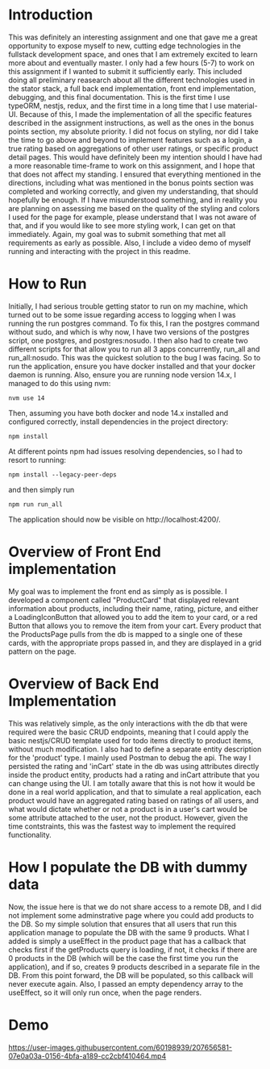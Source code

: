 # Introduction
This was definitely an interesting assignment and one that gave me a great opportunity to expose myself to new, cutting edge technologies in the fullstack development space, and ones that I am extremely excited to learn more about and eventually master. I only had a few hours (5-7) to work on this assignment if I wanted to submit it sufficiently early. This included doing all preliminary reasearch about all the different technologies used in the stator stack,
a full back end implementation, front end implementation, debugging, and this final documentation. This is the first time I use typeORM, nestjs, redux, and the first time in a long time that I use material-UI. Because of this, I made the implementation of all the specific features described in the assignment instructions, as well as the ones in the bonus points section, my absolute priority. I did not focus on styling, nor did I take the time to go above and beyond to implement features such as a login, a true rating based on aggregations of other user ratings, or specific product detail pages. This would have definitely been my intention should I have had a more reasonable time-frame to work on this assignment, and I hope that that does not affect my standing. I ensured that everything mentioned in the directions, including what was mentioned in the bonus points section was completed and working correctly, and given my understanding, that should hopefully be enough. If I have misunderstood something, and in reality you are planning on assessing me based on the quality of the styling and colors I used for the page for example, please understand that I was not aware of that, and if you would like to see more styling work, I can get on that immediately. Again, my goal was to submit something that met all requirements as early as possible. Also, I include a video demo of myself running and interacting with the project in this readme.

# How to Run
Initially, I had serious trouble getting stator to run on my machine, which turned out to be some issue regarding access to logging when I was running the run postgres command. To fix this, I ran the postgres command without sudo, and which is why now, I have two versions of the postgres script, one postgres, and postgres:nosudo. I then also had to create two different scripts for that allow you to run all 3 apps concurrently, run_all and run_all:nosudo. This was the quickest solution to the bug I was facing. So to run the application, ensure you have docker installed and that your docker daemon is running. Also, ensure you are running node version 14.x, I managed to do this using nvm:
```
nvm use 14
```
Then, assuming you have both docker and node 14.x installed and configured correctly, install dependencies in the project directory:

```
npm install
```

At different points npm had issues resolving dependencies, so I had to resort to running: 

```
npm install --legacy-peer-deps
```
and then simply run 

```
npm run run_all
```
The application should now be visible on http://localhost:4200/. 

# Overview of Front End implementation
My goal was to implement the front end as simply as is possible. I developed a component called "ProductCard" that displayed relevant information about products, including their name, rating, picture, and either a LoadingIconButton that allowed you to add the item to your card, or a red Button that allows you to remove the item from your cart. Every product that the ProductsPage pulls from the db is mapped to a single one of these cards, with the appropriate props passed in, and they are displayed in a grid pattern on the page. 

# Overview of Back End Implementation
This was relatively simple, as the only interactions with the db that were required were the basic CRUD endpoints, meaning that I could apply the basic nestjs/CRUD template used for todo items directly to product items, without much modification. I also had to define a separate entity description for the 'product' type. I mainly used Postman to debug the api. The way I persisted the rating and 'inCart' state in the db was using attributes directly inside the product entity, products had a rating and inCart attribute that you can change using the UI. I am totally aware that this is not how it would be done in a real world application, and that to simulate a real application, each product would have an aggregated rating based on ratings of all users, and what would dictate whether or not a product is in a user's cart would be some attribute attached to the user, not the product. However, given the time contstraints, this was the fastest way to implement the required functionality.

# How I populate the DB with dummy data
Now, the issue here is that we do not share access to a remote DB, and I did not implement some adminstrative page where you could add products to the DB. So my simple solution that ensures that all users that run this application manage to populate the DB with the same 9 products. What I added is simply a useEffect in the product page that has a callback that checks first if the getProducts query is loading, if not, it checks if there are 0 products in the DB (which will be the case the first time you run the application), and if so, creates 9 products described in a separate file in the DB. From this point forward, the DB will be populated, so this callback will never execute again. Also, I passed an empty dependency array to the useEffect, so it will only run once, when the page renders.

# Demo


https://user-images.githubusercontent.com/60198939/207656581-07e0a03a-0156-4bfa-a189-cc2cbf410464.mp4


